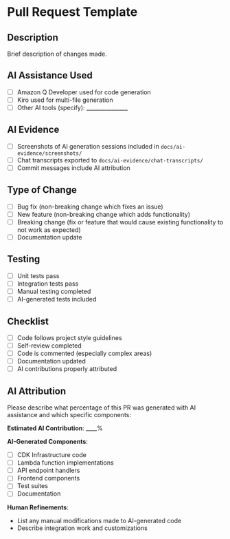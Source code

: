 # Pull Request Template

## Description
Brief description of changes made.

## AI Assistance Used
- [ ] Amazon Q Developer used for code generation
- [ ] Kiro used for multi-file generation  
- [ ] Other AI tools (specify): _______________

## AI Evidence
- [ ] Screenshots of AI generation sessions included in `docs/ai-evidence/screenshots/`
- [ ] Chat transcripts exported to `docs/ai-evidence/chat-transcripts/`
- [ ] Commit messages include AI attribution

## Type of Change
- [ ] Bug fix (non-breaking change which fixes an issue)
- [ ] New feature (non-breaking change which adds functionality)
- [ ] Breaking change (fix or feature that would cause existing functionality to not work as expected)
- [ ] Documentation update

## Testing
- [ ] Unit tests pass
- [ ] Integration tests pass
- [ ] Manual testing completed
- [ ] AI-generated tests included

## Checklist
- [ ] Code follows project style guidelines
- [ ] Self-review completed
- [ ] Code is commented (especially complex areas)
- [ ] Documentation updated
- [ ] AI contributions properly attributed

## AI Attribution
Please describe what percentage of this PR was generated with AI assistance and which specific components:

**Estimated AI Contribution**: ____%

**AI-Generated Components**:
- [ ] CDK Infrastructure code
- [ ] Lambda function implementations
- [ ] API endpoint handlers
- [ ] Frontend components
- [ ] Test suites
- [ ] Documentation

**Human Refinements**:
- List any manual modifications made to AI-generated code
- Describe integration work and customizations